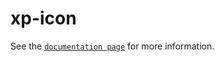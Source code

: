 # xp-icon

See the [`documentation page`](http://www.expandjs.com/elements/xp-icon) for more information.